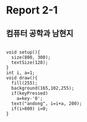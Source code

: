 # Report 2-1
## 컴퓨터 공학과 남현지

```

void setup(){
  size(800, 300);
  textSize(128);
}
int i, a=1;
void draw(){
  fill(255);
  background(165,102,255);
  if(keyPressed)
    a=key-'0';
  text("andong", i=i+a, 200);
  if(i>800) i=0;
}

```

